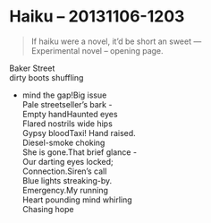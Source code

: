 # Haiku – 20131106-1203  
> If haiku were a novel, it’d be short an sweet —  
> Experimental novel – opening page.  

Baker Street  
dirty boots shuffling  
- mind the gap!Big issue  
Pale streetseller’s bark -  
Empty handHaunted eyes  
Flared nostrils wide hips  
Gypsy bloodTaxi! Hand raised.  
Diesel-smoke choking  
She is gone.That brief glance -  
Our darting eyes locked;  
Connection.Siren’s call  
Blue lights streaking-by.  
Emergency.My running  
Heart pounding mind whirling  
Chasing hope  
  
